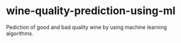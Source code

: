 # wine-quality-prediction-using-ml
Pediction of good and bad quality wine by using machine learning algorithms.
